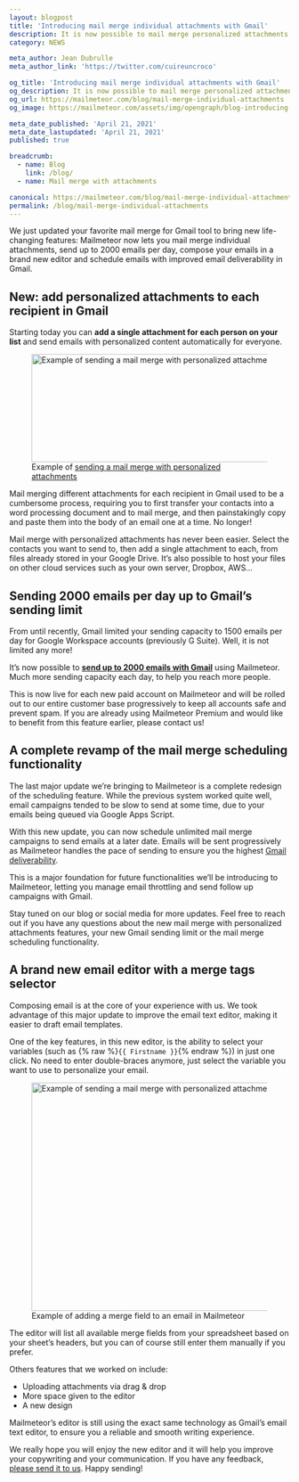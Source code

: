 ```yaml
---
layout: blogpost
title: 'Introducing mail merge individual attachments with Gmail'
description: It is now possible to mail merge personalized attachments with Gmail, send up to 2000 emails per day under the Gmail limit and schedule your mail merge faster.
category: NEWS

meta_author: Jean Dubrulle
meta_author_link: 'https://twitter.com/cuireuncroco'

og_title: 'Introducing mail merge individual attachments with Gmail'
og_description: It is now possible to mail merge personalized attachments with Gmail, send up to 2000 emails per day under the Gmail limit and schedule your mail merge faster.
og_url: https://mailmeteor.com/blog/mail-merge-individual-attachments
og_image: https://mailmeteor.com/assets/img/opengraph/blog-introducing-mail-merge-with-attachements.wepb

meta_date_published: 'April 21, 2021'
meta_date_lastupdated: 'April 21, 2021'
published: true

breadcrumb:
  - name: Blog
    link: /blog/
  - name: Mail merge with attachments

canonical: https://mailmeteor.com/blog/mail-merge-individual-attachments
permalink: /blog/mail-merge-individual-attachments
---
```


We just updated your favorite mail merge for Gmail tool to bring new life-changing features: Mailmeteor now lets you mail merge individual attachments, send up to 2000 emails per day, compose your emails in a brand new editor and schedule emails with improved email deliverability in Gmail.

## New: add personalized attachments to each recipient in Gmail

Starting today you can **add a single attachment for each person on your list** and send emails with personalized content automatically for everyone.

<figure>
  <img src="/assets/img/blog/mail-merge-individual-attachments/tutorial-spreadsheet-multiple-attachments.png" alt="Example of sending a mail merge with personalized attachments" width="600" height="194"/>
  <figcaption>Example of  <a href="/blog/gmail-deliverability">sending a mail merge with personalized attachments</a></figcaption>
</figure>

Mail merging different attachments for each recipient in Gmail used to be a cumbersome process, requiring you to first transfer your contacts into a word processing document and to mail merge, and then painstakingly copy and paste them into the body of an email one at a time. No longer!

Mail merge with personalized attachments has never been easier. Select the contacts you want to send to, then add a single attachment to each, from files already stored in your Google Drive. It’s also possible to host your files on other cloud services such as your own server, Dropbox, AWS…

## Sending 2000 emails per day up to Gmail’s sending limit

From until recently, Gmail limited your sending capacity to 1500 emails per day for Google Workspace accounts (previously G Suite). Well, it is not limited any more!

It’s now possible to **[send up to 2000 emails with Gmail](https://mailmeteor.com/pricing)** using Mailmeteor. Much more sending capacity each day, to help you reach more people.

This is now live for each new paid account on Mailmeteor and will be rolled out to our entire customer base progressively to keep all accounts safe and prevent spam. If you are already using Mailmeteor Premium and would like to benefit from this feature earlier, please contact us!

## A complete revamp of the mail merge scheduling functionality

The last major update we’re bringing to Mailmeteor is a complete redesign of the scheduling feature. While the previous system worked quite well, email campaigns tended to be slow to send at some time, due to your emails being queued via Google Apps Script.

With this new update, you can now schedule unlimited mail merge campaigns to send emails at a later date. Emails will be sent progressively as Mailmeteor handles the pace of sending to ensure you the highest [Gmail deliverability](https://mailmeteor.com/blog/gmail-deliverability).

This is a major foundation for future functionalities we’ll be introducing to Mailmeteor, letting you manage email throttling and send follow up campaigns with Gmail.

Stay tuned on our blog or social media for more updates. Feel free to reach out if you have any questions about the new mail merge with personalized attachments features, your new Gmail sending limit or the mail merge scheduling functionality.

## A brand new email editor with a merge tags selector

Composing email is at the core of your experience with us. We took advantage of this major update to improve the email text editor, making it easier to draft email templates.

One of the key features, in this new editor, is the ability to select your variables (such as {% raw %}<code>{{ Firstname }}</code>{% endraw %}) in just one click. No need to enter double-braces anymore, just select the variable you want to use to personalize your email.

<figure>
  <img src="/assets/img/blog/mail-merge-individual-attachments/mailmeteor-new-editor-with-merge-fields.png" alt="Example of sending a mail merge with personalized attachments" width="600" height="410"/>
  <figcaption>Example of adding a merge field to an email in Mailmeteor</figcaption>
</figure>

The editor will list all available merge fields from your spreadsheet based on your sheet’s headers, but you can of course still enter them manually if you prefer.

Others features that we worked on include:

- Uploading attachments via drag & drop
- More space given to the editor
- A new design

Mailmeteor’s editor is still using the exact same technology as Gmail’s email text editor, to ensure you a reliable and smooth writing experience.

We really hope you will enjoy the new editor and it will help you improve your copywriting and your communication. If you have any feedback, [please send it to us](https://forms.gle/JcDxU5RTDUEdhwHD6). Happy sending!
